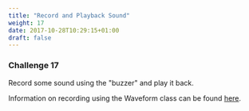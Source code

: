 ```yaml
---
title: "Record and Playback Sound"
weight: 17
date: 2017-10-28T10:29:15+01:00
draft: false
---
```

### Challenge 17

Record some sound using the "buzzer" and play it back. 

Information on recording using the Waveform class can be found [here](https://www.espruino.com/Waveform).
